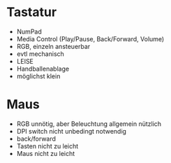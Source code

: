 # Tastatur

- NumPad
- Media Control (Play/Pause, Back/Forward, Volume)
- RGB, einzeln ansteuerbar
- evtl mechanisch
- LEISE
- Handballenablage
- möglichst klein


# Maus

- RGB unnötig, aber Beleuchtung allgemein nützlich
- DPI switch nicht unbedingt notwendig
- back/forward
- Tasten nicht zu leicht
- Maus nicht zu leicht
